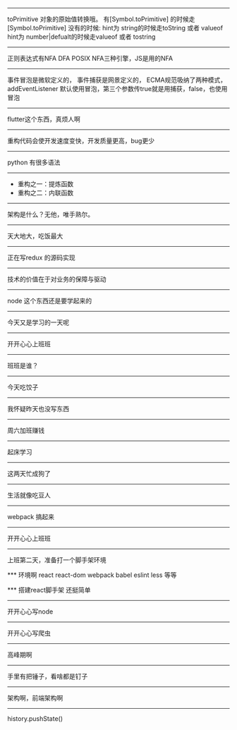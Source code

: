***
toPrimitive 对象的原始值转换哦。
有[Symbol.toPrimitive] 的时候走[Symbol.toPrimitive]
没有的时候:
hint为 string的时候走toString 或者 valueof
hint为 number|defualt的时候走valueof 或者 tostring

***
正则表达式有NFA DFA POSIX NFA三种引擎，JS是用的NFA

***
事件冒泡是微软定义的，
事件捕获是网景定义的，
ECMA规范吸纳了两种模式，addEventListener 默认使用冒泡，第三个参数传true就是用捕获，false，也使用冒泡

***
flutter这个东西，真烦人啊

***
重构代码会使开发速度变快，开发质量更高，bug更少

***
python 有很多语法

*** 
* 重构之一：提炼函数
* 重构之二：内联函数

*** 
架构是什么？无他，唯手熟尔。

*** 
天大地大，吃饭最大

***
正在写redux 的源码实现

*** 
技术的价值在于对业务的保障与驱动

***
node 这个东西还是要学起来的

*** 
今天又是学习的一天呢

***
开开心心上班班

***
班班是谁？

***
今天吃饺子

*** 
我怀疑昨天也没写东西

***
周六加班赚钱

***
起床学习

*** 
这两天忙成狗了

*** 
生活就像吃豆人

*** 
webpack 搞起来

*** 
开开心心上班班

***
上班第二天，准备打一个脚手架环境

*** 环境啊
react  react-dom webpack babel eslint less 等等

*** 搭建react脚手架
还挺简单

***
开开心心写node

***
开开心心写爬虫

***
高峰期啊

***
手里有把锤子，看啥都是钉子

***
架构啊，前端架构啊

***
history.pushState()
